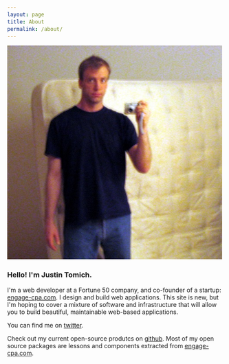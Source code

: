 ```yaml
---
layout: page
title: About
permalink: /about/
---
```


<div class="pa4 tc">
<img src="/images/me.jpg" width="" class="br-100 pa1 ba b--black-10 h4 w4">
</div>

### Hello! I'm Justin Tomich.

I'm a web developer at a Fortune 50 company, and co-founder of a startup: [engage-cpa.com]. I design and build web applications. This site is new, but I'm hoping to cover a mixture of software and infrastructure that will allow you to build beautiful, maintainable web-based applications.

You can find me on [twitter].

Check out my current open-source produtcs on [github]. Most of my open source packages are lessons and components extracted from [engage-cpa.com].

[engage-cpa.com]: https://www.engage-cpa.com
[twitter]: https://twitter.com/JustinTomich
[Github]: https://github.com/tomichj
[projects]: /open-source
[me]: /images/me.jpg
